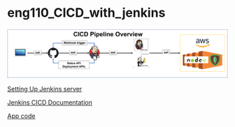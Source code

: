# eng110_CICD_with_jenkins

![Overview of CICD Pipeline](./diagrams/CICD_Pipeline_Overview.png)

[Setting Up Jenkins server](./documentation/Creating_Jenkins_Server.md)

[Jenkins CICD Documentation](./documentation/CICD_Pipeline.md)

[App code](./app_code/)